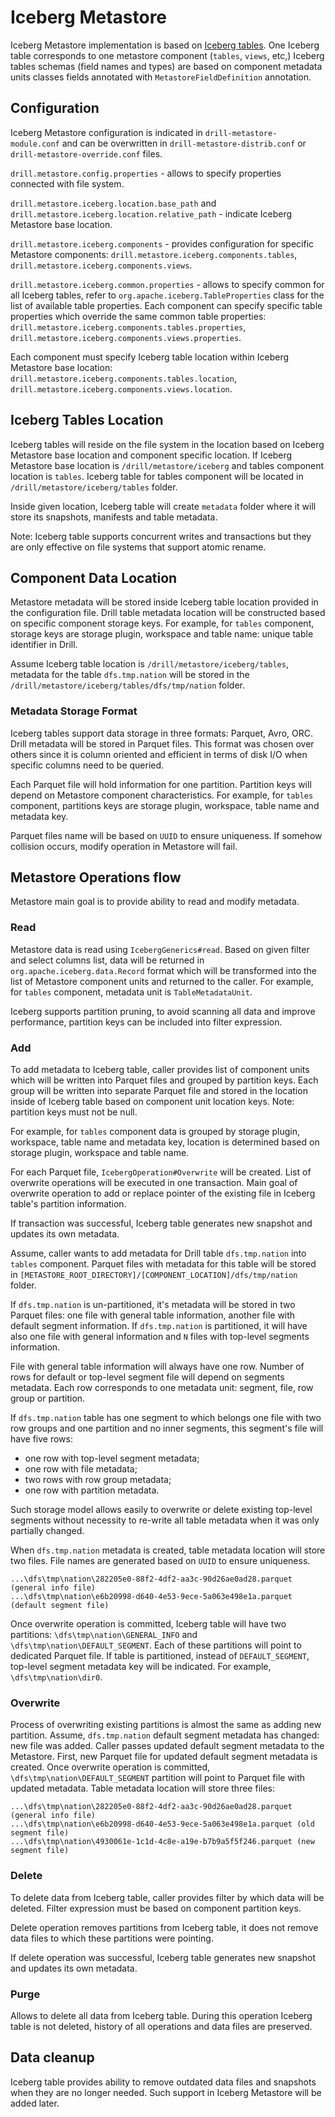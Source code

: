 # Iceberg Metastore

Iceberg Metastore implementation is based on [Iceberg tables](http://iceberg.incubator.apache.org). 
One Iceberg table corresponds to one metastore component (`tables`, `views`, etc,)
Iceberg tables schemas (field names and types) are based on component metadata units classes fields 
annotated with `MetastoreFieldDefinition` annotation.

## Configuration

Iceberg Metastore configuration is indicated in `drill-metastore-module.conf` and 
can be overwritten in `drill-metastore-distrib.conf` or  `drill-metastore-override.conf` files.

`drill.metastore.config.properties` - allows to specify properties connected with file system.

`drill.metastore.iceberg.location.base_path` and `drill.metastore.iceberg.location.relative_path` -
indicate Iceberg Metastore base location.

`drill.metastore.iceberg.components` - provides configuration for specific Metastore components:
`drill.metastore.iceberg.components.tables`, `drill.metastore.iceberg.components.views`.

`drill.metastore.iceberg.common.properties` - allows to specify common for all Iceberg tables,
refer to `org.apache.iceberg.TableProperties` class for the list of available table properties. 
Each component can specify specific table properties which override the same common table properties:
`drill.metastore.iceberg.components.tables.properties`, `drill.metastore.iceberg.components.views.properties`.

Each component must specify Iceberg table location within Iceberg Metastore base location:
`drill.metastore.iceberg.components.tables.location`, `drill.metastore.iceberg.components.views.location`.

## Iceberg Tables Location

Iceberg tables will reside on the file system in the location based on
Iceberg Metastore base location and component specific location.
If Iceberg Metastore base location is `/drill/metastore/iceberg`
and tables component location is `tables`. Iceberg table for tables component
will be located in `/drill/metastore/iceberg/tables` folder.

Inside given location, Iceberg table will create `metadata` folder where 
it will store its snapshots, manifests and table metadata.

Note: Iceberg table supports concurrent writes and transactions 
but they are only effective on file systems that support atomic rename.

## Component Data Location

Metastore metadata will be stored inside Iceberg table location provided
in the configuration file. Drill table metadata location will be constructed
based on specific component storage keys. For example, for `tables` component,
storage keys are storage plugin, workspace and table name: unique table identifier in Drill.

Assume Iceberg table location is `/drill/metastore/iceberg/tables`, metadata for the table
`dfs.tmp.nation` will be stored in the `/drill/metastore/iceberg/tables/dfs/tmp/nation` folder.

### Metadata Storage Format

Iceberg tables support data storage in three formats: Parquet, Avro, ORC.
Drill metadata will be stored in Parquet files. This format was chosen over others
since it is column oriented and efficient in terms of disk I/O 
when specific columns need to be queried.

Each Parquet file will hold information for one partition.
Partition keys will depend on Metastore component characteristics.
For example, for `tables` component, partitions keys are
storage plugin, workspace, table name and metadata key.

Parquet files name will be based on `UUID` to ensure uniqueness.
If somehow collision occurs, modify operation in Metastore will fail.

## Metastore Operations flow

Metastore main goal is to provide ability to read and modify metadata.

### Read

Metastore data is read using `IcebergGenerics#read`.
Based on given filter and select columns list, data will be returned in 
`org.apache.iceberg.data.Record` format which will be transformed 
into the list of Metastore component units and returned to the caller.
For example, for `tables` component, metadata unit is `TableMetadataUnit`.

Iceberg supports partition pruning, to avoid scanning all data and improve performance,
partition keys can be included into filter expression.

### Add

To add metadata to Iceberg table, caller provides list of component units which
will be written into Parquet files and grouped by partition keys.
Each group will be written into separate Parquet file 
and stored in the location inside of Iceberg table based on component unit location keys.
Note: partition keys must not be null.

For example, for `tables` component data is grouped by storage plugin, workspace, table name
and metadata key, location is determined based on storage plugin, workspace and table name.

For each Parquet file, `IcebergOperation#Overwrite` will be created.
List of overwrite operations will be executed in one transaction.
Main goal of overwrite operation to add or replace pointer of the existing file
in Iceberg table's partition information.

If transaction was successful, Iceberg table generates new snapshot and updates
its own metadata.

Assume, caller wants to add metadata for Drill table `dfs.tmp.nation` into `tables` component.
Parquet files with metadata for this table will be stored in 
`[METASTORE_ROOT_DIRECTORY]/[COMPONENT_LOCATION]/dfs/tmp/nation` folder.

If `dfs.tmp.nation` is un-partitioned, it's metadata will be stored in two
Parquet files: one file with general table information, 
another file with default segment information. 
If `dfs.tmp.nation` is partitioned, it will have also one file with general
information and `N` files with top-level segments information. 

File with general table information will always have one row.
Number of rows for default or top-level segment file will depend on segments 
metadata. Each row corresponds to one metadata unit: segment, file,
row group or partition.

If `dfs.tmp.nation` table has one segment to which belongs one file 
with two row groups and one partition and no inner segments, 
this segment's file will have five rows: 
- one row with top-level segment metadata;
- one row with file metadata;
- two rows with row group metadata;
- one row with partition metadata.

Such storage model allows easily to overwrite or delete existing top-level segments
without necessity to re-write all table metadata when it was only partially changed.

When `dfs.tmp.nation` metadata is created, table metadata location will store two files.
File names are generated based on `UUID` to ensure uniqueness.

```
...\dfs\tmp\nation\282205e0-88f2-4df2-aa3c-90d26ae0ad28.parquet (general info file)
...\dfs\tmp\nation\e6b20998-d640-4e53-9ece-5a063e498e1a.parquet (default segment file)

```

Once overwrite operation is committed, Iceberg table will have two partitions:
`\dfs\tmp\nation\GENERAL_INFO` and `\dfs\tmp\nation\DEFAULT_SEGMENT`.
Each of these partitions will point to dedicated Parquet file.
If table is partitioned, instead of `DEFAULT_SEGMENT`, top-level
segment metadata key will be indicated. For example, `\dfs\tmp\nation\dir0`.

### Overwrite

Process of overwriting existing partitions is almost the same as adding new partition.
Assume, `dfs.tmp.nation` default segment metadata has changed: new file was added.
Caller passes updated default segment metadata to the Metastore.
First, new Parquet file for updated default segment metadata is created.
Once overwrite operation is committed, `\dfs\tmp\nation\DEFAULT_SEGMENT` partition
will point to Parquet file with updated metadata. 
Table metadata location will store three files:

```
...\dfs\tmp\nation\282205e0-88f2-4df2-aa3c-90d26ae0ad28.parquet (general info file)
...\dfs\tmp\nation\e6b20998-d640-4e53-9ece-5a063e498e1a.parquet (old segment file)
...\dfs\tmp\nation\4930061e-1c1d-4c8e-a19e-b7b9a5f5f246.parquet (new segment file)

```

### Delete

To delete data from Iceberg table, caller provides filter by which data will be deleted.
Filter expression must be based on component partition keys.

Delete operation removes partitions from Iceberg table, it does not remove data files to which
these partitions were pointing.

If delete operation was successful, Iceberg table generates new snapshot and updates
its own metadata.

### Purge

Allows to delete all data from Iceberg table. During this operation Iceberg table
is not deleted, history of all operations and data files are preserved.

## Data cleanup

Iceberg table provides ability to remove outdated data files and snapshots 
when they are no longer needed. Such support in Iceberg Metastore will be added later.

